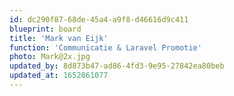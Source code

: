 ```yaml
---
id: dc290f87-68de-45a4-a9f8-d46616d9c411
blueprint: board
title: 'Mark van Eijk'
function: 'Communicatie & Laravel Promotie'
photo: Mark@2x.jpg
updated_by: 8d873b47-ad86-4fd3-9e95-27842ea80beb
updated_at: 1652861077
---
```

